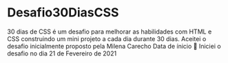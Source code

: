 # Desafio30DiasCSS
 30 dias de CSS é um desafio para melhorar as habilidades com HTML e CSS construindo um mini projeto a cada dia durante 30 dias.  Aceitei o desafio inicialmente proposto pela Milena Carecho  Data de ínicio 📅 Iniciei o desafio no dia 21 de Fevereiro de 2021
